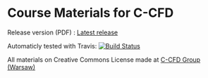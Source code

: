 # Course Materials for C-CFD


Release version (PDF) : [Latest release](https://github.com/ccfd/course_materials/releases/latest)

Automaticly tested with Travis: [![Build Status](https://travis-ci.org/ccfd/course_materials.svg?branch=master)](https://travis-ci.org/ccfd/course_materials)

All materials on Creative Commons License made at [C-CFD Group (Warsaw)](https://c-cfd.meil.pw.edu.pl/)

